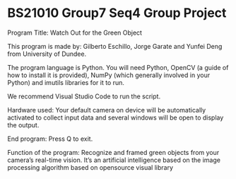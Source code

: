 # BS21010 Group7 Seq4 Group Project



Program Title: Watch Out for the Green Object

This program is made by: Gilberto Eschillo, Jorge Garate and Yunfei Deng from University of Dundee.

The program language is Python. You will need Python, OpenCV (a guide of how to install it is provided), NumPy (which generally involved in your Python) and imutils libraries for it to run.

We recommend Visual Studio Code to run the script.

Hardware used: Your default camera on device will be automatically activated to collect input data and several windows will be open to display the output.

End program: Press Q to exit.

Function of the program: Recognize and framed green objects from your camera’s real-time vision. It’s an artificial intelligence based on the image processing algorithm based on opensource visual library
